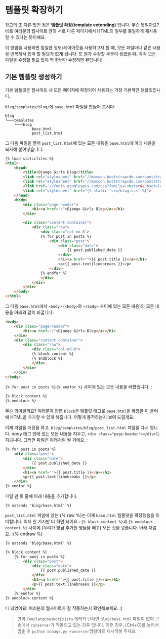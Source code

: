 # 템플릿 확장하기

장고의 또 다른 멋진 점은 __템플릿 확장(template extending)__ 입니다. 무슨 뜻일까요? 바로 여러분의 웹사이트 안의 서로 다른 페이지에서 HTML의 일부를 동일하게 재사용 할 수 있다는 뜻이에요.

이 방법을 사용하면 동일한 정보/레이아웃을 사용하고자 할 때, 모든 파일마다 같은 내용을 반복해서 입력 할 필요가 없게 됩니다. 또 뭔가 수정할 부분이 생겼을 때, 각각 모든 파일을 수정할 필요 없이 딱 한번만 수정하면 된답니다!

## 기본 템플릿 생성하기

기본 템플릿은 웹사이트 내 모든 페이지에 확장되어 사용되는 가장 기본적인 템플릿입니다.

`blog/templates/blog/`에 `base.html` 파일을 만들어 봅시다:

    blog
    └───templates
        └───blog
                base.html
                post_list.html


그 다음 파일을 열어 `post_list.html`에 있는 모든 내용을 `base.html`에 아래 내용을 복사해 붙여넣습니다.

```html
{% load staticfiles %}
<html>
    <head>
        <title>Django Girls blog</title>
        <link rel="stylesheet" href="//maxcdn.bootstrapcdn.com/bootstrap/3.2.0/css/bootstrap.min.css">
        <link rel="stylesheet" href="//maxcdn.bootstrapcdn.com/bootstrap/3.2.0/css/bootstrap-theme.min.css">
        <link href='//fonts.googleapis.com/css?family=Lobster&subset=latin,latin-ext' rel='stylesheet' type='text/css'>
        <link rel="stylesheet" href="{% static 'css/blog.css' %}">
    </head>
    <body>
        <div class="page-header">
            <h1><a href="/">Django Girls Blog</a></h1>
        </div>

        <div class="content container">
            <div class="row">
                <div class="col-md-8">
                {% for post in posts %}
                    <div class="post">
                        <div class="date">
                            {{ post.published_date }}
                        </div>
                        <h1><a href="">{{ post.title }}</a></h1>
                        <p>{{ post.text|linebreaks }}</p>
                    </div>
                {% endfor %}
                </div>
            </div>
        </div>
    </body>
</html>
```

그 다음 `base.html`에서 `<body>` (`<body>`와 `</body>` 사이에 있는 모든 내용)의 모든 내용을 아래와 같이 바꿉니다:

```html
<body>
    <div class="page-header">
        <h1><a href="/">Django Girls Blog</a></h1>
    </div>
    <div class="content container">
        <div class="row">
            <div class="col-md-8">
            {% block content %}
            {% endblock %}
            </div>
        </div>
    </div>
</body>
```

`{% for post in posts %}{% endfor %}` 사이에 있는 모든 내용을 바꿨습니다. :

```html
{% block content %}
{% endblock %}
```

무슨 의미일까요? 여러분이 만든 `block`은 템플릿 태그로 `base.html`을 확장한 이 블럭에 HTML을 추가할 수 있게 해줍니다. 어떻게 동작하는지 보여 드릴게요.

이제 파일을 저장을 하고, `blog/templates/blog/post_list.html` 파일을 다시 엽니다. body 태그 안에 있는 모든 내용을 지우고, `<div class="page-header"></div>`도 지웁니다. 그러면 파일은 아래처럼 될 거에요. :

```html
{% for post in posts %}
    <div class="post">
        <div class="date">
            {{ post.published_date }}
        </div>
        <h1><a href="">{{ post.title }}</a></h1>
        <p>{{ post.text|linebreaks }}</p>
    </div>
{% endfor %}
```

파일 맨 윗 줄에 아래 내용을 추가합니다.

    {% extends 'blog/base.html' %}


`post_list.html` 파일에 있는 {% raw %}는 이제 `base.html` 템플릿을 확장했음을 의미합니다. 이제 한 가지만 더 하면 되어요.: `{% block content %}`과 `{% endblock content %}` 사이에 (우리가 방금 추가한 행들을 빼고) 모든 것을 넣습니다. 아래 처럼요. :{% endraw %}

```html
{% extends 'blog/base.html' %}

{% block content %}
    {% for post in posts %}
        <div class="post">
            <div class="date">
                {{ post.published_date }}
            </div>
            <h1><a href="">{{ post.title }}</a></h1>
            <p>{{ post.text|linebreaks }}</p>
        </div>
    {% endfor %}
{% endblock content %}
```

다 되었어요! 여러분의 웹사이트가 잘 작동하는지 확인해보세요. :)

> 만약 `TemplateDoesNotExists` 에러가 난다면 `blog/base.html` 파일이 없어 콘솔에서 `runserver`가 작동되고 있는 경우 입니다. 이런 경우, (Ctrl+C)를 눌러서 멈춘 후 `python manage.py runserver`명령어로 재시작해 주세요.
